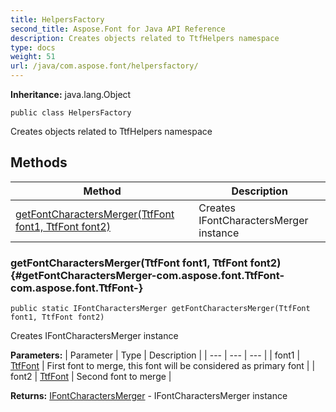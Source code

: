 ```yaml
---
title: HelpersFactory
second_title: Aspose.Font for Java API Reference
description: Creates objects related to TtfHelpers namespace
type: docs
weight: 51
url: /java/com.aspose.font/helpersfactory/
---
```

**Inheritance:**
java.lang.Object
```
public class HelpersFactory
```

Creates objects related to TtfHelpers namespace
## Methods

| Method | Description |
| --- | --- |
| [getFontCharactersMerger(TtfFont font1, TtfFont font2)](#getFontCharactersMerger-com.aspose.font.TtfFont-com.aspose.font.TtfFont-) | Creates IFontCharactersMerger instance |
### getFontCharactersMerger(TtfFont font1, TtfFont font2) {#getFontCharactersMerger-com.aspose.font.TtfFont-com.aspose.font.TtfFont-}
```
public static IFontCharactersMerger getFontCharactersMerger(TtfFont font1, TtfFont font2)
```


Creates IFontCharactersMerger instance

**Parameters:**
| Parameter | Type | Description |
| --- | --- | --- |
| font1 | [TtfFont](../../com.aspose.font/ttffont) | First font to merge, this font will be considered as primary font |
| font2 | [TtfFont](../../com.aspose.font/ttffont) | Second font to merge |

**Returns:**
[IFontCharactersMerger](../../com.aspose.font/ifontcharactersmerger) -  IFontCharactersMerger  instance
